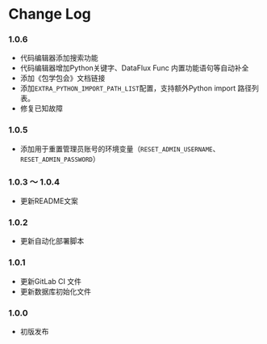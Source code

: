 # Change Log

### 1.0.6

- 代码编辑器添加搜索功能
- 代码编辑器增加Python关键字、DataFlux Func 内置功能语句等自动补全
- 添加《包学包会》文档链接
- 添加`EXTRA_PYTHON_IMPORT_PATH_LIST`配置，支持额外Python import 路径列表。
- 修复已知故障

### 1.0.5

- 添加用于重置管理员账号的环境变量（`RESET_ADMIN_USERNAME`、`RESET_ADMIN_PASSWORD`）

### 1.0.3 ～ 1.0.4

- 更新README文案

### 1.0.2

- 更新自动化部署脚本

### 1.0.1

- 更新GitLab CI 文件
- 更新数据库初始化文件

### 1.0.0

- 初版发布
